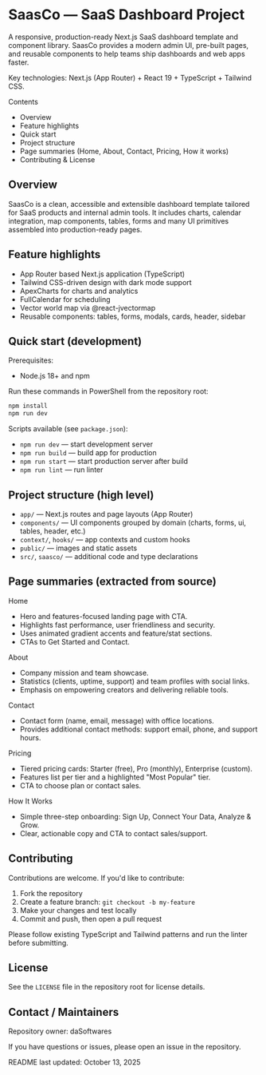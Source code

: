 # SaasCo —  SaaS Dashboard Project

A responsive, production-ready Next.js SaaS dashboard template and component library. SaasCo provides a modern admin UI, pre-built pages, and reusable components to help teams ship dashboards and web apps faster.

Key technologies: Next.js (App Router) + React 19 + TypeScript + Tailwind CSS.

Contents
- Overview
- Feature highlights
- Quick start
- Project structure
- Page summaries (Home, About, Contact, Pricing, How it works)
- Contributing & License

Overview
--------
SaasCo is a clean, accessible and extensible dashboard template tailored for SaaS products and internal admin tools. It includes charts, calendar integration, map components, tables, forms and many UI primitives assembled into production-ready pages.

Feature highlights
------------------
- App Router based Next.js application (TypeScript)
- Tailwind CSS-driven design with dark mode support
- ApexCharts for charts and analytics
- FullCalendar for scheduling
- Vector world map via @react-jvectormap
- Reusable components: tables, forms, modals, cards, header, sidebar

Quick start (development)
-------------------------
Prerequisites:
- Node.js 18+ and npm

Run these commands in PowerShell from the repository root:

```powershell
npm install
npm run dev
```

Scripts available (see `package.json`):
- `npm run dev` — start development server
- `npm run build` — build app for production
- `npm run start` — start production server after build
- `npm run lint` — run linter

Project structure (high level)
-----------------------------
- `app/` — Next.js routes and page layouts (App Router)
- `components/` — UI components grouped by domain (charts, forms, ui, tables, header, etc.)
- `context/`, `hooks/` — app contexts and custom hooks
- `public/` — images and static assets
- `src/`, `saasco/` — additional code and type declarations

Page summaries (extracted from source)
------------------------------------

Home
- Hero and features-focused landing page with CTA.
- Highlights fast performance, user friendliness and security.
- Uses animated gradient accents and feature/stat sections.
- CTAs to Get Started and Contact.

About
- Company mission and team showcase.
- Statistics (clients, uptime, support) and team profiles with social links.
- Emphasis on empowering creators and delivering reliable tools.

Contact
- Contact form (name, email, message) with office locations.
- Provides additional contact methods: support email, phone, and support hours.

Pricing
- Tiered pricing cards: Starter (free), Pro (monthly), Enterprise (custom).
- Features list per tier and a highlighted "Most Popular" tier.
- CTA to choose plan or contact sales.

How It Works
- Simple three-step onboarding: Sign Up, Connect Your Data, Analyze & Grow.
- Clear, actionable copy and CTA to contact sales/support.

Contributing
------------
Contributions are welcome. If you'd like to contribute:

1. Fork the repository
2. Create a feature branch: `git checkout -b my-feature`
3. Make your changes and test locally
4. Commit and push, then open a pull request

Please follow existing TypeScript and Tailwind patterns and run the linter before submitting.

License
-------
See the `LICENSE` file in the repository root for license details.

Contact / Maintainers
---------------------
Repository owner: daSoftwares

If you have questions or issues, please open an issue in the repository.

README last updated: October 13, 2025
